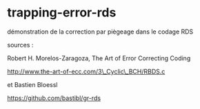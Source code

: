 # trapping-error-rds
démonstration de la correction par piègeage dans le codage RDS

sources :  
 
Robert H. Morelos-Zaragoza, The Art of Error Correcting Coding 

http://www.the-art-of-ecc.com/3\_Cyclic\_BCH/RBDS.c

et Bastien Bloessl

https://github.com/bastibl/gr-rds
